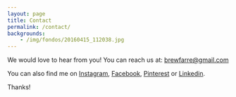 ```yaml
---
layout: page
title: Contact
permalink: /contact/
backgrounds:
    - /img/fondos/20160415_112038.jpg
---
```


We would love to hear from you! You can reach us at: <a href="mailto:brewfarre@gmail.com" target="_blank">brewfarre@gmail.com</a>  

You can also find me on <a href="https://www.instagram.com/coloma.farre/" target="_blank">Instagram</a>, <a href="https://www.facebook.com/coloma.farre" target="_blank">Facebook</a>, <a href="https://es.pinterest.com/colomafarre/" target="_blank">Pinterest</a> or <a href="https://www.linkedin.com/in/coloma-farr%C3%A9-l%C3%B3pez-7689b760?trk=nav_responsive_tab_profile" target="_blank">Linkedin</a>.

Thanks!
